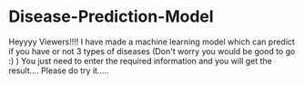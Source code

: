 # Disease-Prediction-Model
Heyyyy Viewers!!!! I have made a machine learning model which can predict if you have or not 3 types of diseases (Don't worry you would be good to go :) )  You just need to enter the required information and you will get the result.... Please do try it.....
